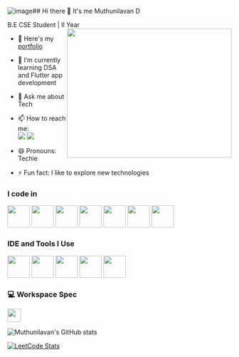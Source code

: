 ![image](https://github.com/user-attachments/assets/9a1e61ab-9a2a-44d0-bcc2-0c60fc8ff1e8)## Hi there 👋 It's me Muthunilavan D

B.E CSE Student | II Year
<img align="right" width="370" height="290" src="[https://i.pinimg.com/originals/47/f0/34/47f0342cec72b800463bf003eac1257e.gif](https://i.pinimg.com/originals/bc/1c/5c/bc1c5caa5be55e8a602fd5ec390e8fd0.gif)">

- 🔭 Here's my [portfolio](www.linkedin.com/in/d-mn-92a1b7341)  
- 🌱 I’m currently learning DSA and Flutter app development  
- 💬 Ask me about Tech  
- 📫 How to reach me:
  <br /> [<img src="https://img.shields.io/badge/LinkedIn-0077B5?style=for-the-badge&logo=linkedin&logoColor=white" />](https://www.linkedin.com/in/d-mn-92a1b7341) [<img src="https://img.shields.io/badge/X-1DA1F2?style=for-the-badge&logo=x&logoColor=white" />](https://x.com/DMuthunilavan)

- 😄 Pronouns: Techie  
- ⚡ Fun fact: I like to explore new technologies  

### I code in
<img height="50" width="50" src="https://img.icons8.com/color/48/000000/c-programming.png" /> <img height="50" width="50" src="https://img.icons8.com/color/48/000000/java-coffee-cup-logo.png" /> <img height="50" width="50" src="https://img.icons8.com/color/48/000000/html-5.png" /> <img height="50" width="50" src="https://img.icons8.com/color/48/000000/css3.png" /> <img height="50" width="50" src="https://img.icons8.com/color/48/000000/dart.png" /> <img height="50" width="50" src="https://img.icons8.com/color/48/000000/google-firebase-console.png" /> <img height="50" width="50" src="https://img.icons8.com/color/48/000000/flutter.png" />

### IDE and Tools I Use
<img height="50" width="50" src="https://img.icons8.com/color/48/000000/visual-studio-code-2019.png" /> <img height="50" width="50" src="https://img.icons8.com/color/48/000000/git.png" /> <img height="50" width="50" src="https://img.icons8.com/color/48/null/notion--v1.png" /> <img height="50" width="50" src="https://img.icons8.com/doodle/48/000000/adobe-photoshop.png" /> <img height="50" width="50" src="https://img.icons8.com/color/48/000000/figma--v1.png" />

### 💻 Workspace Spec
<img height="30" src="https://img.shields.io/badge/ASUS-Vivobook_15-ED1C24?style=for-the-badge&logo=asus&logoColor=white" />

![Muthunilavan's GitHub stats](https://github-readme-stats.vercel.app/api?username=Muthunilavan&theme=dark&show_icons=true&&hide=issues,contribs&cache_seconds=1800)

[![LeetCode Stats](https://leetcard.jacoblin.cool/Muthunilavan?ext=contest&theme=dark)](https://leetcode.com/Muthunilavan/)

